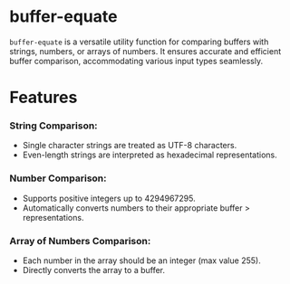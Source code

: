 # buffer-equate
`buffer-equate` is a versatile utility function for comparing buffers with strings, numbers, or arrays of numbers. It ensures accurate and efficient buffer comparison, accommodating various input types seamlessly.

# Features
### String Comparison:
* Single character strings are treated as UTF-8 characters.
* Even-length strings are interpreted as hexadecimal representations.
### Number Comparison:
* Supports positive integers up to 4294967295.
* Automatically converts numbers to their appropriate buffer > representations.
### Array of Numbers Comparison:
* Each number in the array should be an integer (max value 255).
* Directly converts the array to a buffer.